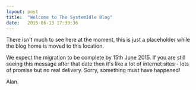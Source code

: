 ```yaml
---
layout: post
title:  "Welcome to The SystemIdle Blog"
date:   2015-06-13 17:39:36
---
```

There isn't much to see here at the moment, this is just a placeholder while the blog home is moved to this location.

We expect the migration to be complete by 15th June 2015.  If you are still seeing this message after that date then it's like a lot of internet sites - lots of promise but no real delivery.  Sorry, something must have happened!

Alan.